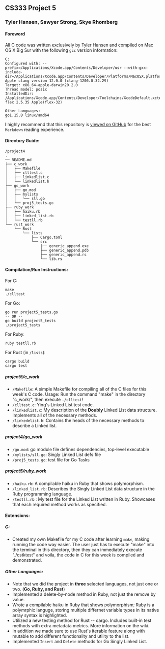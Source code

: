 ## CS333 Project 5

### Tyler Hansen, Sawyer Strong, Skye Rhomberg

#### Foreword

All C code was written exclusively by Tyler Hansen and compiled on Mac OS X Big Sur with the following `gcc` version information:

```
C:
Configured with: --prefix=/Applications/Xcode.app/Contents/Developer/usr --with-gxx-include-dir=/Applications/Xcode.app/Contents/Developer/Platforms/MacOSX.platform/Developer/SDKs/MacOSX.sdk/usr/include/c++/4.2.1
Apple clang version 12.0.0 (clang-1200.0.32.29)
Target: x86_64-apple-darwin20.2.0
Thread model: posix
InstalledDir: /Applications/Xcode.app/Contents/Developer/Toolchains/XcodeDefault.xctoolchain/usr/bin
flex 2.5.35 Apple(flex-32)

Other Languages:
go1.15.8 linux/amd64
```

I highly recommend that this repository is [viewed on GitHub](https://github.com/tylermhansen/CS333) for the best `Markdown` reading experience.

#### Directory Guide:

```
/project4
.
── README.md
├── c_work
│   ├── Makefile
│   ├── clltest.c
│   ├── linkedlist.c
│   └── linkedlist.h
├── go_work
│   ├── go.mod
│   ├── mylists
│   │   └── sll.go
│   └── proj5_tests.go
├── ruby_work
│   ├── haiku.rb
│   ├── linked_list.rb
│   └── testll.rb
└── rust_work
    └── Rust
        └── lists
            ├── Cargo.toml
            └── src
                ├── generic_append.exe
                ├── generic_append.pdb
                ├── generic_append.rs
                └── lib.rs
```

#### Compilation/Run Instructions:

For C:

```
make
./clltest
```

For Go:

```
go run project5_tests.go
-- OR --
go build project5_tests
./project5_tests
```

For Ruby:

```
ruby testll.rb
```

For Rust (in `/lists`):

```
cargo build
cargo test
```

##### project5/c_work

- `/Makefile`: A simple Makefile for compiling all of the C files for this week's C code. Usage: Run the command "make" in the directory "c_work/", then execute `./clltest`!
- `/clltest.c`: Ying's Linked List test code.
- `/linkedlist.c`: My description of the **Doubly** Linked List data structure. Implements all of the necessary methods.
- `/linkedelist.h`: Contains the heads of the necessary methods to describe a Linked list.

##### project4/go_work

- `/go.mod`: go module file defines dependencies, top-level executable
- `/mylists/sll.go`: Singly Linked List defs file
- `/proj5_tests.go`: test file for Go Tasks

##### project5/ruby_work

- `/haiku.rb`: A compilable haiku in Ruby that shows polymorphism.
- `/linked_list.rb`: Describes the Singly Linked List data structure in the Ruby programming language.
- `/testll.rb` : My test file for the Linked List written in Ruby. Showcases that each required method works as specified.

#### Extensions:

##### C:

- Created my own Makefile for my C code after learning `make`, making running the code way easier. The user just has to execute "make" into the terminal in this directory, then they can immediately execute "./cstktest" and voila, the code in C for this week is compiled and demonstrated.

##### Other Languages:

- Note that we did the project in **three** selected languages, not just one or two. (**Go, Ruby, and Rust**)
- Implemented a delete-by-node method in Ruby, not just the remove by value.
- Wrote a compilable haiku in Ruby that shows polymorphism; Ruby is a polymrphic languge, storing multiple differnet variable types in its native array syntax is highlighted.
- Utilized a new testing method for Rust -- cargo. Includes built-in test methods with extra metadata metrics. More information on the wiki.
- In addition we made sure to use Rust's iterable feature along with mutable to add different functionality and utility to the list.
- Implemented `Insert` and `Delete` methods for Go Singly Linked List.
